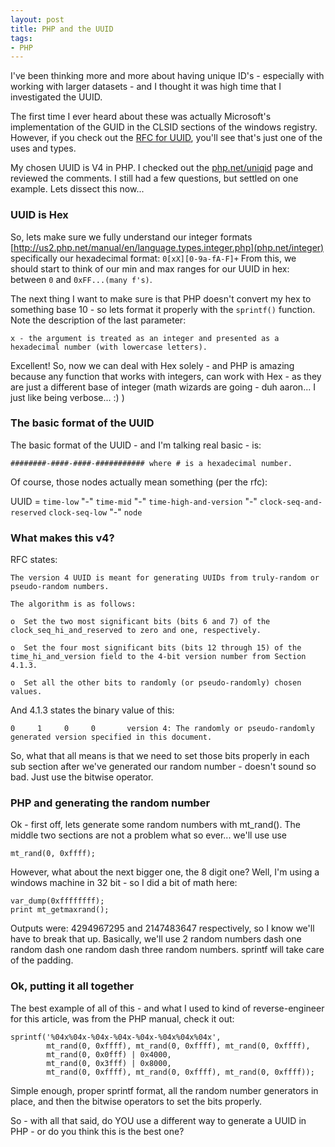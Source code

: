```yaml
---
layout: post
title: PHP and the UUID
tags:
- PHP
---
```

I've been thinking more and more about having unique ID's - especially with working with larger datasets - and I thought it was high time that I investigated the UUID.

The first time I ever heard about these was actually Microsoft's implementation of the GUID in the CLSID sections of the windows registry.  However, if you check out the [RFC for UUID](http://tools.ietf.org/html/rfc4122), you'll see that's just one of the uses and types.

My chosen UUID is V4 in PHP.  I checked out the [php.net/uniqid](http://php.net/uniqid) page and reviewed the comments.  I still had a few questions, but settled on one example.  Lets dissect this now...

### UUID is Hex

So, lets make sure we fully understand our integer formats [http://us2.php.net/manual/en/language.types.integer.php](php.net/integer) specifically our hexadecimal format: `0[xX][0-9a-fA-F]+`  From this, we should start to think of our min and max ranges for our UUID in hex: between `0` and `0xFF...(many f's)`.

The next thing I want to make sure is that PHP doesn't convert my hex to something base 10 - so lets format it properly with the `sprintf()` function.  Note the description of the last parameter:

    x - the argument is treated as an integer and presented as a hexadecimal number (with lowercase letters).

Excellent!  So, now we can deal with Hex solely - and PHP is amazing because any function that works with integers, can work with Hex - as they are just a different base of integer (math wizards are going - duh aaron... I just like being verbose... :) )

### The basic format of the UUID

The basic format of the UUID - and I'm talking real basic - is:

    ########-####-####-########### where # is a hexadecimal number.

Of course, those nodes actually mean something (per the rfc):

UUID = `time-low` "-" `time-mid` "-" `time-high-and-version` "-" `clock-seq-and-reserved` `clock-seq-low` "-" `node`

### What makes this v4?

RFC states:

    The version 4 UUID is meant for generating UUIDs from truly-random or pseudo-random numbers.

    The algorithm is as follows:
    
    o  Set the two most significant bits (bits 6 and 7) of the clock_seq_hi_and_reserved to zero and one, respectively.
    
    o  Set the four most significant bits (bits 12 through 15) of the time_hi_and_version field to the 4-bit version number from Section 4.1.3.
    
    o  Set all the other bits to randomly (or pseudo-randomly) chosen values.

And 4.1.3 states the binary value of this:

    0     1     0     0       version 4: The randomly or pseudo-randomly generated version specified in this document.

So, what that all means is that we need to set those bits properly in each sub section after we've generated our random number - doesn't sound so bad.  Just use the bitwise operator.

### PHP and generating the random number

Ok - first off, lets generate some random numbers with mt_rand().  The middle two sections are not a problem what so ever... we'll use use

    mt_rand(0, 0xffff);

However, what about the next bigger one, the 8 digit one?  Well, I'm using a windows machine in 32 bit - so I did a bit of math here:

```php?start_inline=1
var_dump(0xffffffff);
print mt_getmaxrand();
```
    
Outputs were: 4294967295 and 2147483647 respectively, so I know we'll have to break that up.  Basically, we'll use 2 random numbers dash one random dash one random dash three random numbers.  sprintf will take care of the padding.

### Ok, putting it all together

The best example of all of this - and what I used to kind of reverse-engineer for this article, was from the PHP manual, check it out:

```php?start_inline=1
sprintf('%04x%04x-%04x-%04x-%04x-%04x%04x%04x',
        mt_rand(0, 0xffff), mt_rand(0, 0xffff), mt_rand(0, 0xffff),
        mt_rand(0, 0x0fff) | 0x4000,
        mt_rand(0, 0x3fff) | 0x8000,
        mt_rand(0, 0xffff), mt_rand(0, 0xffff), mt_rand(0, 0xffff));
```

Simple enough, proper sprintf format, all the random number generators in place, and then the bitwise operators to set the bits properly.

So - with all that said, do YOU use a different way to generate a UUID in PHP - or do you think this is the best one?
